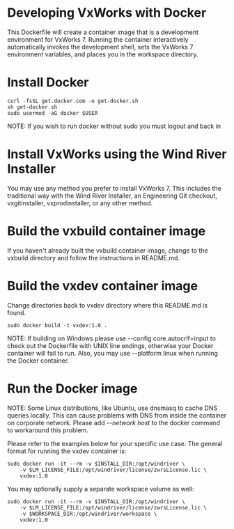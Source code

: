 Developing VxWorks with Docker
==============================

This Dockerfile will create a container image that is a development environment for VxWorks 7. 
Running the container interactively automatically invokes the development shell, sets
the VxWorks 7 environment variables, and places you in the workspace directory.

# Install Docker

```
curl -fsSL get.docker.com -o get-docker.sh
sh get-docker.sh
sudo usermod -aG docker $USER
```

NOTE: If you wish to run docker without sudo you must logout and back in

# Install VxWorks using the Wind River Installer

You may use any method you prefer to install VxWorks 7.  This includes the traditional way
with the Wind River Installer, an Engineering Git checkout, vxgitinstaller, vxprodinstaller,
or any other method.

# Build the vxbuild container image

If you haven't already built the vxbuild container image, change to the vxbuild directory
and follow the instructions in README.md.

# Build the vxdev container image
Change directories back to vxdev directory where this README.md is found.

```
sudo docker build -t vxdev:1.0 .
```

NOTE: If building on Windows please use --config core.autocrlf=input to
check out the Dockerfile with UNIX line endings, otherwise your Docker
container will fail to run.  Also, you may use --platform linux when
running the Docker container.

# Run the Docker image

NOTE: Some Linux distributions, like Ubuntu, use dnsmasq to cache DNS queries
locally.  This can cause problems with DNS from inside the container on corporate
network. Please add *--network host* to the docker command to workaround this problem.

Please refer to the examples below for your specific use case.  The general format for running
the vxdev container is:
```
sudo docker run -it --rm -v $INSTALL_DIR:/opt/windriver \
    -v $LM_LICENSE_FILE:/opt/windriver/license/zwrsLicense.lic \
    vxdev:1.0
```

You may optionally supply a separate workspace volume as well:
```
sudo docker run -it --rm -v $INSTALL_DIR:/opt/windriver \
    -v $LM_LICENSE_FILE:/opt/windriver/license/zwrsLicense.lic \
    -v $WORKSPACE_DIR:/opt/windriver/workspace \
    vxdev:1.0
```
